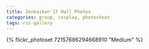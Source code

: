 ```yaml
---
title: Zenkaikon'17 Hall Photos
categories: group, cosplay, photoshoot
tags: rss-gallery
---
```


{% flickr_photoset 72157686294668910 "Medium" %}
